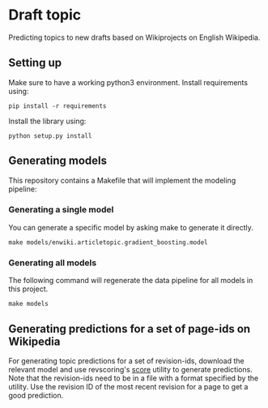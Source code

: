# Draft topic

Predicting topics to new drafts based on Wikiprojects on English Wikipedia.

## Setting up

Make sure to have a working python3 environment.
Install requirements using:

```
pip install -r requirements
```

Install the library using:

```
python setup.py install
```

## Generating models

This repository contains a Makefile that will implement the modeling pipeline:

### Generating a single model

You can generate a specific model by asking make to generate it directly. 
```
make models/enwiki.articletopic.gradient_boosting.model
```

### Generating all models

The following command will regenerate the data pipeline for all models in this project. 
```
make models
```

## Generating predictions for a set of page-ids on Wikipedia

For generating topic predictions for a set of revision-ids, download the relevant model and use revscoring's [score](https://github.com/wikimedia/revscoring/blob/master/revscoring/utilities/score.py) utility
to generate predictions. Note that the revision-ids need to be in a file with a format specified by the utility. Use the revision ID of the most recent revision for a page to get a good prediction.
